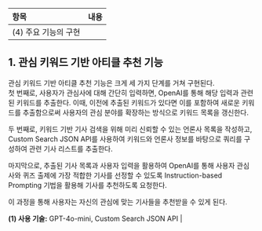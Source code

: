 | 항목 | 내용 |
|:---|---|
| (4) 주요 기능의 구현 |  
## 1. 관심 키워드 기반 아티클 추천 기능  
관심 키워드 기반 아티클 추천 기능은 크게 세 가지 단계를 거쳐 구현된다.  
첫 번째로, 사용자가 관심사에 대해 간단히 입력하면, OpenAI를 통해 해당 입력과 관련된 키워드를 추출한다. 이때, 이전에 추출된 키워드가 있다면 이를 포함하여 새로운 키워드를 추출함으로써 사용자의 관심 분야를 확장하는 방식으로 키워드 목록을 갱신한다.  

두 번째로, 키워드 기반 기사 검색을 위해 미리 신뢰할 수 있는 언론사 목록을 작성하고, Custom Search JSON API를 사용하여 키워드와 언론사 정보를 바탕으로 쿼리를 구성하여 관련 기사 리스트를 추출한다.  

마지막으로, 추출된 기사 목록과 사용자 입력을 활용하여 OpenAI를 통해 사용자 관심사와 퀴즈 출제에 가장 적합한 기사를 선정할 수 있도록 Instruction-based Prompting 기법을 활용해 기사를 추천하도록 요청한다.  

이 과정을 통해 사용자는 자신의 관심에 맞는 기사들을 추천받을 수 있게 된다.  

**(1) 사용 기술:** GPT-4o-mini, Custom Search JSON API |
